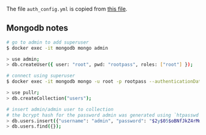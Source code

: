 The file `auth_config.yml` is copied from [this file](https://github.com/cesanta/docker_auth/blob/master/examples/simple.yml).

## Mongodb notes

```bash
# go to admin to add superuser
$ docker exec -it mongodb mongo admin

> use admin;
> db.createUser({ user: "root", pwd: "rootpass", roles: ["root"] });

# connect using superuser
$ docker exec -it mongodb mongo -u root -p rootpass --authenticationDatabase admin

> use pullr;
> db.createCollection("users");

# insert admin/admin user to collection
# the bcrypt hash for the password admin was generated using `htpasswd -nB admin`
> db.users.insert({"username": "admin", "password": "$2y$05$oBNfJkZ4rMd6PjrRHq3FdeZXezfBzWqWsZuJ7v0ePpdUFCVNaOv52"});
> db.users.find({});
```
